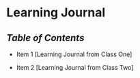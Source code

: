 
# Learning Journal

## *Table of Contents*

* Item 1 [Learning Journal from Class One]

* Item 2 [Learning Journal from Class Two]
